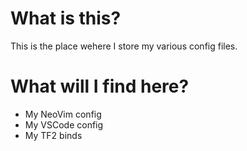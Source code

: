 # What is this?

This is the place wehere I store my various config files.

# What will I find here?

- My NeoVim config
- My VSCode config
- My TF2 binds
